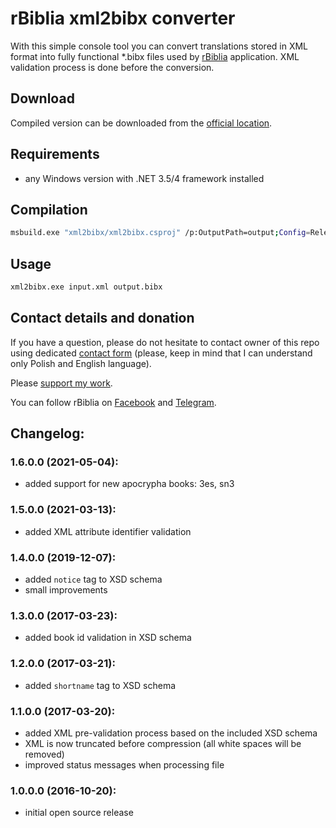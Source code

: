 # rBiblia xml2bibx converter

With this simple console tool you can convert translations stored in XML format into fully functional *.bibx files used by [rBiblia](https://rbiblia.toborek.info) application. XML validation process is done before the conversion.

## Download

Compiled version can be downloaded from the [official location](https://api.toborek.info/download/xml2bibx.exe).

## Requirements

* any Windows version with .NET 3.5/4 framework installed

## Compilation

```bash
msbuild.exe "xml2bibx/xml2bibx.csproj" /p:OutputPath=output;Config=Release
```

## Usage

```bash
xml2bibx.exe input.xml output.bibx
```

## Contact details and donation

If you have a question, please do not hesitate to contact owner of this repo using dedicated [contact form](https://kontakt.toborek.info) (please, keep in mind that I can understand only Polish and English language).

Please [support my work](https://rbiblia.toborek.info/donation/).

You can follow rBiblia on [Facebook](https://www.facebook.com/rBiblia) and [Telegram](https://t.me/rBiblia).

## Changelog:

### 1.6.0.0 (2021-05-04):
* added support for new apocrypha books: 3es, sn3

### 1.5.0.0 (2021-03-13):
* added XML attribute identifier validation

### 1.4.0.0 (2019-12-07):
* added `notice` tag to XSD schema
* small improvements

### 1.3.0.0 (2017-03-23):
* added book id validation in XSD schema

### 1.2.0.0 (2017-03-21):
* added `shortname` tag to XSD schema

### 1.1.0.0 (2017-03-20):
* added XML pre-validation process based on the included XSD schema
* XML is now truncated before compression (all white spaces will be removed)
* improved status messages when processing file

### 1.0.0.0 (2016-10-20):
* initial open source release

